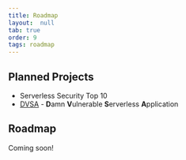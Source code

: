 ```yaml
---
title: Roadmap
layout:  null
tab: true
order: 9
tags: roadmap
---
```


## Planned Projects

* Serverless Security Top 10
* [DVSA][dvsa] - **D**amn **V**ulnerable **S**erverless **A**pplication

## Roadmap

Coming soon!


[dvsa]: https://github.com/OWASP/DVSA
